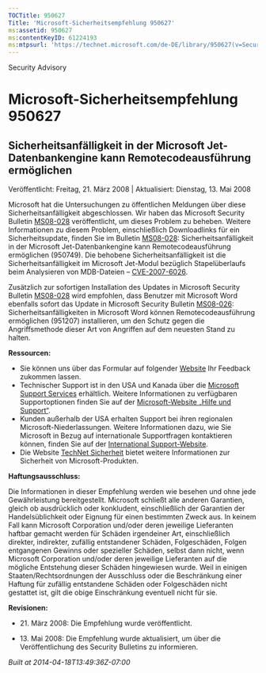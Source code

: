 ```yaml
---
TOCTitle: 950627
Title: 'Microsoft-Sicherheitsempfehlung 950627'
ms:assetid: 950627
ms:contentKeyID: 61224193
ms:mtpsurl: 'https://technet.microsoft.com/de-DE/library/950627(v=Security.10)'
---
```


Security Advisory

Microsoft-Sicherheitsempfehlung 950627
======================================

Sicherheitsanfälligkeit in der Microsoft Jet-Datenbankengine kann Remotecodeausführung ermöglichen
--------------------------------------------------------------------------------------------------

Veröffentlicht: Freitag, 21. März 2008 | Aktualisiert: Dienstag, 13. Mai 2008

Microsoft hat die Untersuchungen zu öffentlichen Meldungen über diese Sicherheitsanfälligkeit abgeschlossen. Wir haben das Microsoft Security Bulletin [MS08-028](http://go.microsoft.com/fwlink/?linkid=114750) veröffentlicht, um dieses Problem zu beheben. Weitere Informationen zu diesem Problem, einschließlich Downloadlinks für ein Sicherheitsupdate, finden Sie im Bulletin [MS08-028](http://go.microsoft.com/fwlink/?linkid=114750): Sicherheitsanfälligkeit in der Microsoft Jet-Datenbankengine kann Remotecodeausführung ermöglichen (950749). Die behobene Sicherheitsanfälligkeit ist die Sicherheitsanfälligkeit im Microsoft Jet-Modul bezüglich Stapelüberlaufs beim Analysieren von MDB-Dateien – [CVE-2007-6026](http://www.cve.mitre.org/cgi-bin/cvename.cgi?name=cve-2007-6026).

Zusätzlich zur sofortigen Installation des Updates in Microsoft Security Bulletin [MS08-028](http://go.microsoft.com/fwlink/?linkid=114750) wird empfohlen, dass Benutzer mit Microsoft Word ebenfalls sofort das Update in Microsoft Security Bulletin [MS08-026](http://go.microsoft.com/fwlink/?linkid=117295): Sicherheitsanfälligkeiten in Microsoft Word können Remotecodeausführung ermöglichen (951207) installieren, um den Schutz gegen die Angriffsmethode dieser Art von Angriffen auf dem neuesten Stand zu halten.

**Ressourcen:**

-   Sie können uns über das Formular auf folgender [Website](https://support.microsoft.com/common/survey.aspx?scid=sw;en;1257&showpage=1&ws=technet&sd=tech) Ihr Feedback zukommen lassen.
-   Technischer Support ist in den USA und Kanada über die [Microsoft Support Services](http://go.microsoft.com/fwlink/?linkid=21131) erhältlich. Weitere Informationen zu verfügbaren Supportoptionen finden Sie auf der [Microsoft-Website „Hilfe und Support“](http://support.microsoft.com/).
-   Kunden außerhalb der USA erhalten Support bei ihren regionalen Microsoft-Niederlassungen. Weitere Informationen dazu, wie Sie Microsoft in Bezug auf internationale Supportfragen kontaktieren können, finden Sie auf der [International Support-Website](http://go.microsoft.com/fwlink/?linkid=21155).
-   Die Website [TechNet Sicherheit](http://www.microsoft.com/germany/technet/sicherheit/default.mspx) bietet weitere Informationen zur Sicherheit von Microsoft-Produkten.

**Haftungsausschluss:**

Die Informationen in dieser Empfehlung werden wie besehen und ohne jede Gewährleistung bereitgestellt. Microsoft schließt alle anderen Garantien, gleich ob ausdrücklich oder konkludent, einschließlich der Garantien der Handelsüblichkeit oder Eignung für einen bestimmten Zweck aus. In keinem Fall kann Microsoft Corporation und/oder deren jeweilige Lieferanten haftbar gemacht werden für Schäden irgendeiner Art, einschließlich direkter, indirekter, zufällig entstandener Schäden, Folgeschäden, Folgen entgangenen Gewinns oder spezieller Schäden, selbst dann nicht, wenn Microsoft Corporation und/oder deren jeweilige Lieferanten auf die mögliche Entstehung dieser Schäden hingewiesen wurde. Weil in einigen Staaten/Rechtsordnungen der Ausschluss oder die Beschränkung einer Haftung für zufällig entstandene Schäden oder Folgeschäden nicht gestattet ist, gilt die obige Einschränkung eventuell nicht für sie.

**Revisionen:**

-   <p>21. März 2008: Die Empfehlung wurde veröffentlicht.</P>
-   <p>13. Mai 2008: Die Empfehlung wurde aktualisiert, um über die Veröffentlichung des Security Bulletins zu informieren.</p>

*Built at 2014-04-18T13:49:36Z-07:00*
